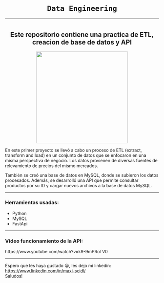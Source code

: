 
## <h1 align=center>**`Data Engineering`**</h1>
<hr>  


# <h2 align=center>Este repositorio contiene una practica de ETL, creacion de base de datos y API</h2>
<p align="center">


<p align="center">
<img src="https://files.realpython.com/media/What-is-Data-Engineering_Watermarked.607e761a3c0e.jpg"  height=300>
</p>



En este primer proyecto se llevó a cabo un proceso de ETL (extract, transform and load) en un conjunto de datos que se enfocaron en una misma perspectiva de negocio. Los datos provienen de diversas fuentes de relevamiento de precios del mismo mercados.

También se creó una base de datos en MySQL, donde se subieron los datos procesados. Además, se desarrolló una API que permite consultar productos por su ID y cargar nuevos archivos a la base de datos MySQL.

<hr>
<h3 >Herramientas usadas:</h3>  
 

+ Python   
+ MySQL    
+ FastApi     

<hr>  

<h3>Video funcionamiento de la API:</h3>    
https://www.youtube.com/watch?v=k9-9mPRoTV0

<hr>

Espero que les haya gustado 😀, les dejo mi linkedin: https://www.linkedin.com/in/maxi-seidl/  
Saludos!
